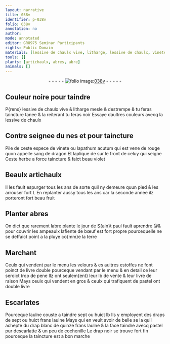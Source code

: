 ```yaml
---
layout: narrative
title: 038v
identifier: p-038v
folio: 038v
annotation: no
author:
mode: annotated
editor: GR8975 Seminar Participants
rights: Public Domain
materials: [lessive de chaulx vive, litharge, lessive de chaulx, vinete, lapathum acutum, sang de dragon, fiente de bœuf, pluye, terre, pastel, drap blanc, cochenille, drap noir, taincture]
tools: []
plants: [artichaulx, abres, abre]
animals: []
---
```


<div class="folio" align="center">- - - - - <a href="http://gallica.bnf.fr/ark:/12148/btv1b10500001g/f82.image" target="_blank"><img src="https://cu-mkp.github.io/2017-workshop-edition/assets/photo-icon.png" alt="folio image: " style="display:inline-block; margin-bottom:-3px;"/>038v</a> - - - - - </div>    

## Couleur noire pour taindre

 
P{rens} <span class="m">lessive de chaulx vive</span> & <span class="m">litharge</span> mesle & destrempe & tu feras taincture tanee & la reiterant tu feras noir Essaye daultres couleurs avecq la <span class="m">lessive de chaulx</span>
    

## Contre seignee du <span class="bp">nes</span> et pour taincture

 
Pile de ceste espece de <span class="m">vinete</span> ou <span class="m">lapathum acutum</span> qui est vene de rouge quon appelle <span class="m">sang de dragon</span> Et laplique de sur le <span class="bp">front</span> de celuy qui seigne Ceste herbe a force taincture & faict beau violet
    

## Beaulx <span class="pa">artichaulx</span>

 
Il les fault espurger <span class="tmp">tous les ans</span> de sorte quil ny demeure quun pied & les arrouser fort L En replanter aussy <span class="tmp">tous les ans</span> car la <span class="tmp">seconde annee</span> ilz porteront fort beau fruit
    

## Planter <span class="pa">abres</span>

 
On dict que rarement l<span class="pa">abre</span> plante le <span class="tmp">jour de S{ain}t paul</span> fault aprendre @& pour couvrir les ampeaulx la<span class="m">fiente de bœuf</span> est fort propre pourcequelle ne se deffaict point a la <span class="m">pluye</span> co{mm}e la <span class="m">terre</span>
    

## Marchant

 
Ceulx qui vendent par le menu les velours & es aultres estoffes ne font poinct de livre double pourceque vendant par le menu & en detail ce leur seroict trop de pene Ilz ont seulem{ent} leur lb de vente & leur livre de raison Mays ceulx qui vendent en gros & ceulx qui trafiquent de <span class="m">pastel</span> ont double livre
    

## Escarlates

 
Pourceque l<span class="ms">aulne</span> couste a taindre sept ou huict lb Ils y employent des draps de sept ou huict frans l<span class="ms">aulne</span> Mays qui en veult avoir de belle se la quil achepte du <span class="m">drap blanc</span> de quinze frans l<span class="ms">aulne</span> & la face taindre avecq <span class="m">pastel</span> pur descarlatte & un peu de <span class="m">cochenille</span> Le  <span class="m">drap noir</span> se trouve fort fin pourceque la <span class="m">taincture</span> est  a bon marche
 